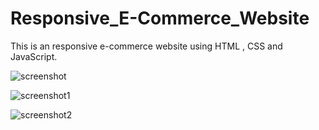 # Responsive_E-Commerce_Website
This is an responsive e-commerce website using HTML , CSS and JavaScript.



![screenshot](https://user-images.githubusercontent.com/67872399/91654766-572b4100-eac9-11ea-9092-73902778710b.png)



![screenshot1](https://user-images.githubusercontent.com/67872399/91654795-9063b100-eac9-11ea-9dbb-17968dfb9637.png)


![screenshot2](https://user-images.githubusercontent.com/67872399/91654800-95c0fb80-eac9-11ea-9db7-dbdbd1e54ef6.png)

